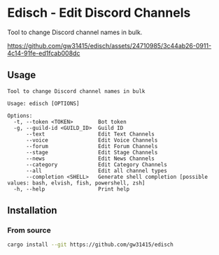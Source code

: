 # Edisch - Edit Discord Channels

Tool to change Discord channel names in bulk.

https://github.com/gw31415/edisch/assets/24710985/3c44ab26-0911-4c14-91fe-ed1fcab008dc

## Usage

```
Tool to change Discord channel names in bulk

Usage: edisch [OPTIONS]

Options:
  -t, --token <TOKEN>        Bot token
  -g, --guild-id <GUILD_ID>  Guild ID
      --text                 Edit Text Channels
      --voice                Edit Voice Channels
      --forum                Edit Forum Channels
      --stage                Edit Stage Channels
      --news                 Edit News Channels
      --category             Edit Category Channels
      --all                  Edit all channel types
      --completion <SHELL>   Generate shell completion [possible values: bash, elvish, fish, powershell, zsh]
  -h, --help                 Print help
```

## Installation

### From source

```bash
cargo install --git https://github.com/gw31415/edisch
```
